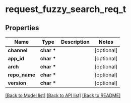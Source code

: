 # request_fuzzy_search_req_t

## Properties
Name | Type | Description | Notes
------------ | ------------- | ------------- | -------------
**channel** | **char \*** |  | [optional] 
**app_id** | **char \*** |  | [optional] 
**arch** | **char \*** |  | [optional] 
**repo_name** | **char \*** |  | [optional] 
**version** | **char \*** |  | [optional] 

[[Back to Model list]](../README.md#documentation-for-models) [[Back to API list]](../README.md#documentation-for-api-endpoints) [[Back to README]](../README.md)


